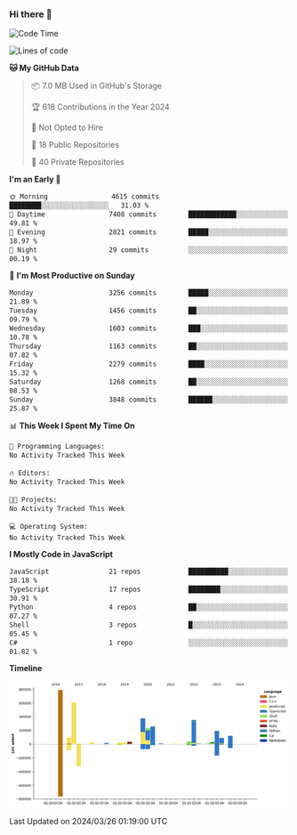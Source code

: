 ### Hi there 👋

<!--
**Clumsy-Coder/Clumsy-Coder** is a ✨ _special_ ✨ repository because its `README.md` (this file) appears on your GitHub profile.

Here are some ideas to get you started:

- 🔭 I’m currently working on ...
- 🌱 I’m currently learning ...
- 👯 I’m looking to collaborate on ...
- 🤔 I’m looking for help with ...
- 💬 Ask me about ...
- 📫 How to reach me: ...
- 😄 Pronouns: ...
- ⚡ Fun fact: ...
-->

<!-- anmol098/waka-readme-stats -->
<!--START_SECTION:waka-->
![Code Time](http://img.shields.io/badge/Code%20Time-768%20hrs%2046%20mins-blue)

![Lines of code](https://img.shields.io/badge/From%20Hello%20World%20I%27ve%20Written-3.3%20million%20lines%20of%20code-blue)

**🐱 My GitHub Data** 

> 📦 7.0 MB Used in GitHub's Storage 
 > 
> 🏆 618 Contributions in the Year 2024
 > 
> 🚫 Not Opted to Hire
 > 
> 📜 18 Public Repositories 
 > 
> 🔑 40 Private Repositories 
 > 
**I'm an Early 🐤** 

```text
🌞 Morning                4615 commits        ████████░░░░░░░░░░░░░░░░░   31.03 % 
🌆 Daytime                7408 commits        ████████████░░░░░░░░░░░░░   49.81 % 
🌃 Evening                2821 commits        █████░░░░░░░░░░░░░░░░░░░░   18.97 % 
🌙 Night                  29 commits          ░░░░░░░░░░░░░░░░░░░░░░░░░   00.19 % 
```
📅 **I'm Most Productive on Sunday** 

```text
Monday                   3256 commits        █████░░░░░░░░░░░░░░░░░░░░   21.89 % 
Tuesday                  1456 commits        ██░░░░░░░░░░░░░░░░░░░░░░░   09.79 % 
Wednesday                1603 commits        ███░░░░░░░░░░░░░░░░░░░░░░   10.78 % 
Thursday                 1163 commits        ██░░░░░░░░░░░░░░░░░░░░░░░   07.82 % 
Friday                   2279 commits        ████░░░░░░░░░░░░░░░░░░░░░   15.32 % 
Saturday                 1268 commits        ██░░░░░░░░░░░░░░░░░░░░░░░   08.53 % 
Sunday                   3848 commits        ██████░░░░░░░░░░░░░░░░░░░   25.87 % 
```


📊 **This Week I Spent My Time On** 

```text
💬 Programming Languages: 
No Activity Tracked This Week

🔥 Editors: 
No Activity Tracked This Week

🐱‍💻 Projects: 
No Activity Tracked This Week

💻 Operating System: 
No Activity Tracked This Week
```

**I Mostly Code in JavaScript** 

```text
JavaScript               21 repos            ██████████░░░░░░░░░░░░░░░   38.18 % 
TypeScript               17 repos            ████████░░░░░░░░░░░░░░░░░   30.91 % 
Python                   4 repos             ██░░░░░░░░░░░░░░░░░░░░░░░   07.27 % 
Shell                    3 repos             █░░░░░░░░░░░░░░░░░░░░░░░░   05.45 % 
C#                       1 repo              ░░░░░░░░░░░░░░░░░░░░░░░░░   01.82 % 
```



**Timeline**

![Lines of Code chart](https://raw.githubusercontent.com/Clumsy-Coder/Clumsy-Coder/main/assets/bar_graph.png)


 Last Updated on 2024/03/26 01:19:00 UTC
<!--END_SECTION:waka-->
